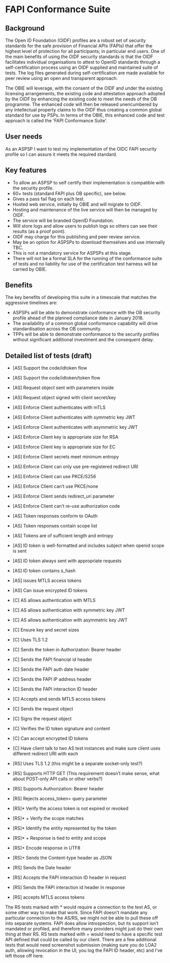 # FAPI Conformance Suite

## Background

The Open ID Foundation (OIDF) profiles are a robust set of security standards for the safe provision of Financial APIs (FAPIs) that offer the highest level of protection for all participants; in particular end users. One of the main benefits of using the OIDF security standards is that the OIDF facilitates individual organisations to attest to OpenID standards through a self-certification process using an OIDF supplied and maintained suite of tests. The log files generated during self-certification are made available for peer review using an open and transparent approach.

The OBIE will leverage, with the consent of the OIDF and under the existing licensing arrangements, the existing code and attestation approach adopted by the OIDF by enhancing the existing code to meet the needs of the OB programme. The enhanced code will then be released unencumbered by any intellectual property claims to the OIDF thus creating a common global standard for use by PSPs. In terms of the OBIE, this enhanced code and test approach is called the 'FAPI Conformance Suite'.

## User needs

As an ASPSP I want to test my implementation of the OIDC FAPI security profile so I can assure it meets the required standard.

## Key features

* To allow an ASPSP to self certify their implementation is compatible with the security profile. 
* 60+ tests (standard FAPI plus OB specific), see below.
* Gives a pass fail flag on each test.
* Hosted web service, initially by OBIE and will migrate to OIDF.
* Hosting and maintenance of the live service will then be managed by OIDF.
* The service will be branded OpenID Foundation.
* Will store logs and allow users to publish logs so others can see their results (as a proof point).
* OIDF may charge for this publishing and peer review service.
* May be an option for ASPSPs to download themselves and use internally TBC.
* This is not a mandatory service for ASPSPs at this stage.
* There will not be a formal SLA for the running of the conformance suite of tests and no liability for use of the certification test harness will be carried by OBIE.

## Benefits

The key benefits of developing this suite in a timescale that matches the aggressive timelines are: 

* ASPSPs will be able to demonstrate conformance with the OB security profile ahead of the planned compliance date in January 2018.
* The availability of a common global conformance capability will drive standardisation across the OB community.
* TPPs will be able to demonstrate conformance to the security profiles without significant additional investment and the consequent delay.

## Detailed list of tests (draft)

* [AS] Support the code/idtoken flow
* [AS] Support the code/idtoken/token flow
* [AS] Request object sent with parameters inside
* [AS] Request object signed with client secret/key
* [AS] Enforce Client authenticates with mTLS
* [AS] Enforce Client authenticates with symmetric key JWT
* [AS] Enforce Client authenticates with asymmetric key JWT
* [AS] Enforce Client key is appropriate size for RSA
* [AS] Enforce Client key is appropriate size for EC
* [AS] Enforce Client secrets meet minimum entropy
* [AS] Enforce Client can only use pre-registered redirect URI
* [AS] Enforce Client can use PKCE/S256
* [AS] Enforce Client can’t use PKCE/none
* [AS] Enforce Client sends redirect_uri parameter
* [AS] Enforce Client can’t re-use authorization code
* [AS] Token responses conform to OAuth
* [AS] Token responses contain scope list
* [AS] Tokens are of sufficient length and entropy
* [AS] ID token is well-formatted and includes subject when openid scope is sent
* [AS] ID token always sent with appropriate requests
* [AS] ID token contains s_hash
* [AS] issues MTLS access tokens
* [AS] Can issue encrypted ID tokens

* [C] AS allows authentication with MTLS
* [C] AS allows authentication with symmetric key JWT
* [C] AS allows authentication with asymmetric key JWT
* [C] Ensure key and secret sizes
* [C] Uses TLS 1.2
* [C] Sends the token in Authorization: Bearer header
* [C] Sends the FAPI financial id header
* [C] Sends the FAPI auth date header
* [C] Sends the FAPI IP address header
* [C] Sends the FAPI interaction ID header
* [C] Accepts and sends MTLS access tokens
* [C] Sends the request object
* [C] Signs the request object
* [C] Verifies the ID token signature and content
* [C] Can accept encrypted ID tokens
* [C] Have client talk to two AS test instances and make sure client uses different redirect URI with each

* [RS] Uses TLS 1.2 (this might be a separate socket-only test?)
* [RS] Supports HTTP GET (This requirement doesn’t make sense, what about POST-only API calls or other verbs?)
* [RS] Supports Authorization: Bearer header
* [RS] Rejects access_token= query parameter
* [RS]* Verify the access token is not expired or revoked
* [RS]* + Verify the scope matches
* [RS]* Identify the entity represented by the token
* [RS]* + Response is tied to entity and scope
* [RS]+ Encode response in UTF8
* [RS]+ Sends the Content-type header as JSON
* [RS] Sends the Date header
* [RS] Accepts the FAPI interaction ID header in request
* [RS] Sends the FAPI interaction id header in response
* [RS] accepts MTLS access tokens

The RS tests marked with * would require a connection to the test AS, or some other way to make that work. Since FAPI doesn’t mandate any particular connection to the AS/RS, we might not be able to pull these off into separate systems. FAPI does allow introspection, but its support isn’t mandated or profiled, and therefore many providers might just do their own thing at their RS. RS tests marked with + would need to have a specific test API defined that could be called by our client. There are a few additional tests that would need screenshot submission (making sure you do LOA2 auth, allowing revocation in the UI, you log the FAPI ID header, etc) and I’ve left those off here.
